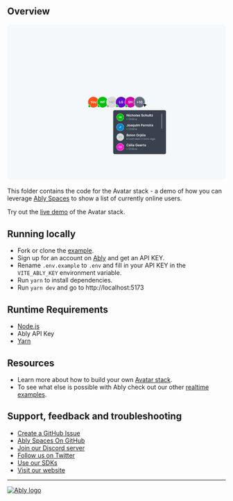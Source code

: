 ## Overview

![Avatar stack Start screen](./images/avatar-stack.png)

This folder contains the code for the Avatar stack - a demo of how you can leverage [Ably Spaces](https://github.com/ably/spaces) to show a list of currently online users.

Try out the [live demo](https://examples.ably.dev/avatar-stack) of the Avatar stack.

## Running locally

- Fork or clone the [example](https://github.com/ably-labs/realtime-examples/examples/vite-avatar-stack).
- Sign up for an account on [Ably](https://ably.com/sign-up?utm_source=ably-labs&utm_medium=github&utm_campaign=avatar-stack) and get an API KEY.
- Rename `.env.example` to `.env` and fill in your API KEY in the `VITE_ABLY_KEY` environment variable.
- Run `yarn` to install dependencies.
- Run `yarn dev` and go to http://localhost:5173

## Runtime Requirements

- [Node.js](https://nodejs.org/en/)
- Ably API Key
- [Yarn](https://yarnpkg.com/)

## Resources

- Learn more about how to build your own [Avatar stack](https://ably.com/examples/avatar-stack?utm_source=ably-labs&utm_medium=github&utm_campaign=avatar-stack).
- To see what else is possible with Ably check out our other [realtime examples](https://ably.com/examples?utm_source=ably-labs&utm_medium=github&utm_campaign=avatar-stack).

## Support, feedback and troubleshooting

- [Create a GitHub Issue](https://github.com/ably-labs/realtime-examples/issues)
- [Ably Spaces On GitHub](https://github.com/ably/spaces)
- [Join our Discord server](https://discord.gg/q89gDHZcBK)
- [Follow us on Twitter](https://twitter.com/ablyrealtime)
- [Use our SDKs](https://github.com/ably/)
- [Visit our website](https://ably.com?utm_source=ably-labs&utm_medium=github&utm_campaign=avatar-stack)

---

[![Ably logo](https://static.ably.dev/badge-black.svg?serverless-websockets-quest)](https://ably.com?utm_source=ably-labs&utm_medium=github&utm_campaign=avatar-stack)
